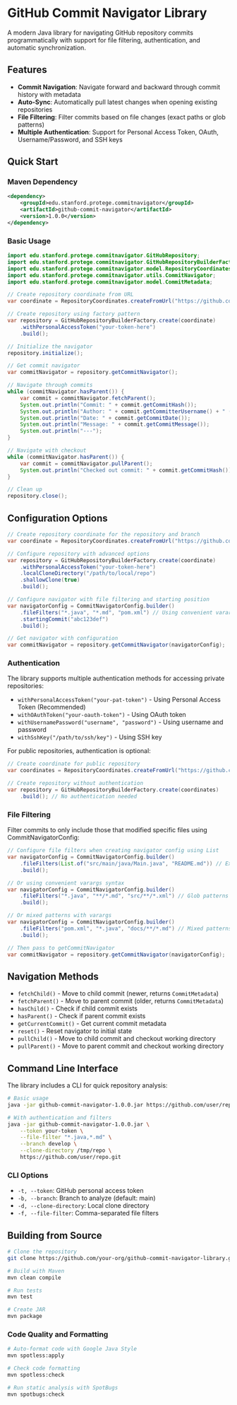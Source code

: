 # GitHub Commit Navigator Library

A modern Java library for navigating GitHub repository commits programmatically with support for file filtering, authentication, and automatic synchronization.

## Features

- **Commit Navigation**: Navigate forward and backward through commit history with metadata
- **Auto-Sync**: Automatically pull latest changes when opening existing repositories
- **File Filtering**: Filter commits based on file changes (exact paths or glob patterns)
- **Multiple Authentication**: Support for Personal Access Token, OAuth, Username/Password, and SSH keys

## Quick Start

### Maven Dependency

```xml
<dependency>
    <groupId>edu.stanford.protege.commitnavigator</groupId>
    <artifactId>github-commit-navigator</artifactId>
    <version>1.0.0</version>
</dependency>
```

### Basic Usage

```java
import edu.stanford.protege.commitnavigator.GitHubRepository;
import edu.stanford.protege.commitnavigator.GitHubRepositoryBuilderFactory;
import edu.stanford.protege.commitnavigator.model.RepositoryCoordinates;
import edu.stanford.protege.commitnavigator.utils.CommitNavigator;
import edu.stanford.protege.commitnavigator.model.CommitMetadata;

// Create repository coordinate from URL
var coordinate = RepositoryCoordinates.createFromUrl("https://github.com/example/repo");

// Create repository using factory pattern
var repository = GitHubRepositoryBuilderFactory.create(coordinate)
    .withPersonalAccessToken("your-token-here")
    .build();

// Initialize the navigator
repository.initialize();

// Get commit navigator
var commitNavigator = repository.getCommitNavigator();

// Navigate through commits
while (commitNavigator.hasParent()) {
    var commit = commitNavigator.fetchParent();
    System.out.println("Commit: " + commit.getCommitHash());
    System.out.println("Author: " + commit.getCommitterUsername() + " (" + commit.getCommitterEmail() + ")");
    System.out.println("Date: " + commit.getCommitDate());
    System.out.println("Message: " + commit.getCommitMessage());
    System.out.println("---");
}

// Navigate with checkout
while (commitNavigator.hasParent()) {
    var commit = commitNavigator.pullParent();
    System.out.println("Checked out commit: " + commit.getCommitHash());
}

// Clean up
repository.close();
```

## Configuration Options

```java
// Create repository coordinate for the repository and branch
var coordinate = RepositoryCoordinates.createFromUrl("https://github.com/example/repo", "develop");

// Configure repository with advanced options
var repository = GitHubRepositoryBuilderFactory.create(coordinate)
    .withPersonalAccessToken("your-token-here")
    .localCloneDirectory("/path/to/local/repo")
    .shallowClone(true)
    .build();

// Configure navigator with file filtering and starting position
var navigatorConfig = CommitNavigatorConfig.builder()
    .fileFilters("*.java", "*.md", "pom.xml") // Using convenient varargs syntax
    .startingCommit("abc123def")
    .build();

// Get navigator with configuration
var commitNavigator = repository.getCommitNavigator(navigatorConfig);
```

### Authentication

The library supports multiple authentication methods for accessing private repositories:

- `withPersonalAccessToken("your-pat-token")` - Using Personal Access Token (Recommended)
- `withOAuthToken("your-oauth-token")` - Using OAuth token
- `withUsernamePassword("username", "password")` - Using username and password
- `withSshKey("/path/to/ssh/key")` - Using SSH key

For public repositories, authentication is optional:

```java
// Create coordinate for public repository
var coordinates = RepositoryCoordinates.createFromUrl("https://github.com/public/repo");

// Create repository without authentication
var repository = GitHubRepositoryBuilderFactory.create(coordinates)
    .build(); // No authentication needed
```

### File Filtering

Filter commits to only include those that modified specific files using CommitNavigatorConfig:

```java
// Configure file filters when creating navigator config using List
var navigatorConfig = CommitNavigatorConfig.builder()
    .fileFilters(List.of("src/main/java/Main.java", "README.md")) // Exact file paths
    .build();

// Or using convenient varargs syntax
var navigatorConfig = CommitNavigatorConfig.builder()
    .fileFilters("*.java", "**/*.md", "src/**/*.xml") // Glob patterns
    .build();

// Or mixed patterns with varargs
var navigatorConfig = CommitNavigatorConfig.builder()
    .fileFilters("pom.xml", "*.java", "docs/**/*.md") // Mixed patterns
    .build();

// Then pass to getCommitNavigator
var commitNavigator = repository.getCommitNavigator(navigatorConfig);
```


## Navigation Methods

- `fetchChild()` - Move to child commit (newer, returns `CommitMetadata`)
- `fetchParent()` - Move to parent commit (older, returns `CommitMetadata`)
- `hasChild()` - Check if child commit exists
- `hasParent()` - Check if parent commit exists
- `getCurrentCommit()` - Get current commit metadata
- `reset()` - Reset navigator to initial state
- `pullChild()` - Move to child commit and checkout working directory
- `pullParent()` - Move to parent commit and checkout working directory


## Command Line Interface

The library includes a CLI for quick repository analysis:

```bash
# Basic usage
java -jar github-commit-navigator-1.0.0.jar https://github.com/user/repo

# With authentication and filters
java -jar github-commit-navigator-1.0.0.jar \
    --token your-token \
    --file-filter "*.java,*.md" \
    --branch develop \
    --clone-directory /tmp/repo \
    https://github.com/user/repo.git
```

### CLI Options

- `-t, --token`: GitHub personal access token
- `-b, --branch`: Branch to analyze (default: main)
- `-d, --clone-directory`: Local clone directory
- `-f, --file-filter`: Comma-separated file filters

## Building from Source

```bash
# Clone the repository
git clone https://github.com/your-org/github-commit-navigator-library.git

# Build with Maven
mvn clean compile

# Run tests
mvn test

# Create JAR
mvn package
```

### Code Quality and Formatting
```bash
# Auto-format code with Google Java Style
mvn spotless:apply

# Check code formatting
mvn spotless:check

# Run static analysis with SpotBugs
mvn spotbugs:check
```